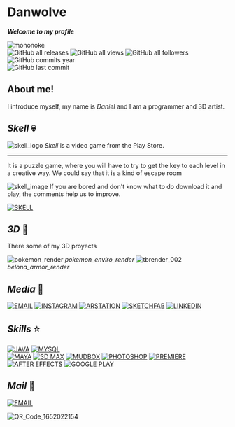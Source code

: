 # Danwolve
***Welcome to my profile***

![mononoke](https://i.pinimg.com/originals/45/b0/9a/45b09afcf4097ac02dc5c3b2a063baa6.gif "Mononoke") 
</br>
![GitHub all releases](https://img.shields.io/github/downloads/Danwolve98/Danwolve98/total?label=GitHub&style=social)
![GitHub all views](https://img.shields.io/github/watchers/Danwolve98/Danwolve98?style=social)
![GitHub all followers](https://img.shields.io/github/followers/Danwolve98?style=social)
</br>
![GitHub commits year](https://img.shields.io/github/commit-activity/y/Danwolve98/Danwolve98?style=for-the-badge)
</br>
![GitHub last commit](https://img.shields.io/github/last-commit/Danwolve98/Danwolve98?style=for-the-badge)

## About me!
I introduce myself, my name is *Daniel* and I am a programmer and 3D artist.
</br>

## *Skell* :skull:
![skell_logo](https://play-lh.googleusercontent.com/_aGYdSvxjKGE3LceB32jYhon4ftw2hIllUMrmOPg7jdLp_ekGrOfY4gKApciMI6Lcw=s180-rw "Skell_logo")
*Skell* is a video game from the Play Store.
___
It is a puzzle game, where you will have to try to get the key to each level in a creative way. We could say that it is a kind of escape room
</br>

![skell_image](https://play-lh.googleusercontent.com/JffrvoEHx8nJHnYv_i4T1rGwrwKEuE7zfFtp1gxXJjE2uEwl39mVYZeGhuI2EJggTHg=w1880-h939-rw "Skell_image")
If you are bored and don't know what to do download it and play, the comments help us to improve.
</br>

[![SKELL](https://img.shields.io/badge/SKELL-414141?style=for-the-badge&logo=googleplay&logoColor=white&labelColor=black)](https://play.google.com/store/apps/details?id=com.GamePack.Skell&gl=ES "Skell")

## *3D* 🎨
There some of my 3D proyects
</br>

![pokemon_render](https://user-images.githubusercontent.com/100760981/167018066-24c9744a-b48a-4612-b7c0-0ea45ec5ce37.jpg "Pokemon_enviro")
*pokemon_enviro_render*
![tbrender_002](https://user-images.githubusercontent.com/100760981/167016216-2eefd1b0-b7e4-4336-ba6d-c2bc2beaf965.png "Belona_armor") 
*belona_armor_render*

## *Media* 📱
[![EMAIL](https://img.shields.io/badge/danifrsr@gmail.com-EA4335?style=for-the-badge&logo=gmail&logoColor=white&labelColor=black)]("mailto:danifrsr@gmailcom")
[![INSTAGRAM](https://img.shields.io/badge/INSTAGRAM-E4405F?style=for-the-badge&logo=instagram&logoColor=white&labelColor=black)](https://www.instagram.com/danwolve3d/)
[![ARSTATION](https://img.shields.io/badge/ARSTATION-003791?style=for-the-badge&logo=ArtStation&logoColor=white&labelColor=black)](https://www.artstation.com/danwolve)
[![SKETCHFAB](https://img.shields.io/badge/SKETCHFAB-1CAAD9?style=for-the-badge&logo=Sketchfab&logoColor=white&labelColor=black)](https://sketchfab.com/Danwolve)
[![LINKEDIN](https://img.shields.io/badge/LINKEDIN-0A66C2?style=for-the-badge&logo=Linkedin&logoColor=white&labelColor=black)](https://www.linkedin.com/in/daniel-francos-090a96218/)

## *Skills* ⭐
[![JAVA](https://img.shields.io/badge/JAVA-007396?style=for-the-badge&logo=java&logoColor=white&labelColor=black)]()
[![MYSQL](https://img.shields.io/badge/MYSQL-4479A1?style=for-the-badge&logo=mysql&logoColor=white&labelColor=black)]()
</br>
[![MAYA](https://img.shields.io/badge/MAYA-49B48A?style=for-the-badge&logo=autodesk&logoColor=white&labelColor=black)]()
[![3D MAX](https://img.shields.io/badge/3DMAX-49B48A?style=for-the-badge&logo=autodesk&logoColor=white&labelColor=black)]()
[![MUDBOX](https://img.shields.io/badge/MUDBOX-49B48A?style=for-the-badge&logo=autodesk&logoColor=white&labelColor=black)]()
[![PHOTOSHOP](https://img.shields.io/badge/PHOTOSHOP-31A8FF?style=for-the-badge&logo=adobephotoshop&logoColor=white&labelColor=black)]()
[![PREMIERE](https://img.shields.io/badge/PREMIERE-9999FF?style=for-the-badge&logo=adobepremierepro&logoColor=white&labelColor=black)]()
[![AFTER EFFECTS](https://img.shields.io/badge/AFTER-673AB8?style=for-the-badge&logo=adobeaftereffects&logoColor=white&labelColor=black)]()
[![GOOGLE PLAY](https://img.shields.io/badge/GOOGLEPLAY-414141?style=for-the-badge&logo=googleplay&logoColor=white&labelColor=black)]()

## *Mail* 📧
[![EMAIL](https://img.shields.io/badge/danifrsr@gmail.com-EA4335?style=for-the-badge&logo=gmail&logoColor=white&labelColor=black)]("mailto:danifrsr@gmailcom")

![QR_Code_1652022154](https://user-images.githubusercontent.com/100760981/167302500-66dd266a-3313-44bb-a589-00639893b981.png)
